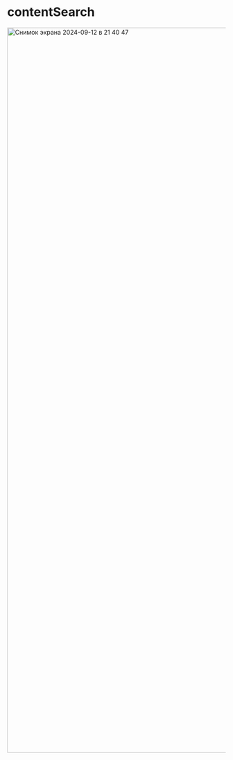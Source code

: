 # contentSearch


<img width="1670" alt="Снимок экрана 2024-09-12 в 21 40 47" src="https://github.com/user-attachments/assets/a3d2255b-9628-4607-8211-9d79be5274f7">
